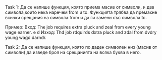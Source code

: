 Task 1:
Да се напише функция, която приема масив от символи, и два символа,които нека наречем from и to. Функцията трябва да премахне всички срещания на символа from и да ги замени със символа to.

Пример: 
Вход: The job requires extra pluck and zeal from every young wage earner. 
e
d
Изход: Thd job rdquirds dxtra pluck and zdal from dvdry young wagd darndr. 

Task 2: 
Да се напише функция, която по даден символен низ (масив от символи) да изведе броя на срещанията на всяка буква в него.
